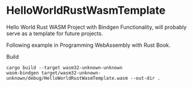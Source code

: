 # HelloWorldRustWasmTemplate
Hello World Rust WASM Project with Bindgen Functionality, will probably serve as a template for future projects. 

Following example in Programming WebAssembly with Rust Book.

Build
```
cargo build --target wasm32-unknown-unknown
wasm-bindgen target/wasm32-unknown-unknown/debug/HelloWorldRustWasmTemplate.wasm --out-dir .
```
